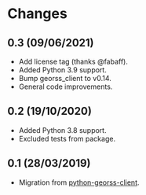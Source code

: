 # Changes

## 0.3 (09/06/2021)
* Add license tag (thanks @fabaff).
* Added Python 3.9 support.
* Bump georss_client to v0.14.
* General code improvements.

## 0.2 (19/10/2020)
* Added Python 3.8 support.
* Excluded tests from package.

## 0.1 (28/03/2019)
* Migration from [python-georss-client](https://github.com/exxamalte/python-georss-client).
